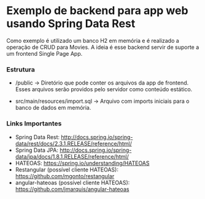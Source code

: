 # Exemplo de backend para app web usando Spring Data Rest

Como exemplo é utilizado um banco H2 em memória e é realizado a operação de CRUD para Movies. A ideia é esse backend servir de suporte a um frontend Single Page App.

### Estrutura

* /public -> Diretório que pode conter os arquivos da app de frontend. Esses arquivos serão providos pelo servidor como conteúdo estático.

* src/main/resources/import.sql -> Arquivo com imports iniciais para o banco de dados em memória.


### Links Importantes

* Spring Data Rest: http://docs.spring.io/spring-data/rest/docs/2.3.1.RELEASE/reference/html/
* Spring Data JPA: http://docs.spring.io/spring-data/jpa/docs/1.8.1.RELEASE/reference/html/
* HATEOAS: https://spring.io/understanding/HATEOAS
* Restangular (possível cliente HATEOAS): https://github.com/mgonto/restangular
* angular-hateoas (possível cliente HATEOAS): https://github.com/jmarquis/angular-hateoas 
